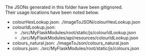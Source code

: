The JSONs generated in this folder have been gitignored.\
Their usage locations have been noted below.

- colourHexLookup.json: ./imageToJSON/colourHexLookup.json
- colourIdLookup.json:
    - ./src/MyFlaskModules/root/static/js/colourIdLookup.json
    - ./src/MyFlaskModules/api/resources/colourIdLookup.json
- colours_natural.json: ./imageToJson/colours_natural.json
- colours.json: ./src/MyFlaskModules/root/static/js/colours.json
